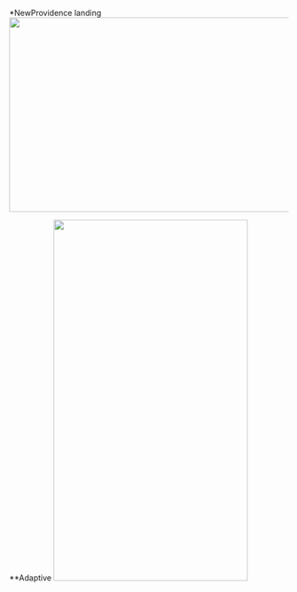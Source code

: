 *NewProvidence landing
<img src = "https://media.giphy.com/media/H4PhqKdewdm2hh2ieq/giphy.gif" width = "650px" height = "350px">

**Adaptive
<img src = "https://media.giphy.com/media/fXuDOG49CNsRap7jyF/giphy.gif" width = "350px" height = "650px">
